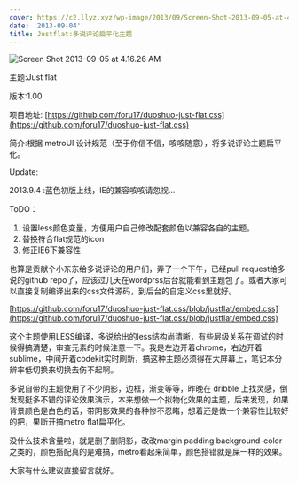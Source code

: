 ```yaml
---
cover: https://c2.llyz.xyz/wp-image/2013/09/Screen-Shot-2013-09-05-at-4.16.26-AM.png
date: '2013-09-04'
title: Justflat:多说评论扁平化主题
---
```


![Screen Shot 2013-09-05 at 4.16.26 AM](https://c2.llyz.xyz/wp-image/2013/09/Screen-Shot-2013-09-05-at-4.16.26-AM.png)

主题:Just flat

版本:1.00

项目地址: [https://github.com/foru17/duoshuo-just-flat.css](https://github.com/foru17/duoshuo-just-flat.css)

简介:根据 metroUI 设计规范（至于你信不信，咳咳随意），将多说评论主题扁平化。

Update:

2013.9.4 :蓝色初版上线，IE的兼容咳咳请忽视...

ToDO：

1. 设置less颜色变量，方便用户自己修改配套颜色以兼容各自的主题。
2. 替换符合flat规范的icon
3. 修正IE6下兼容性

也算是贡献个小东东给多说评论的用户们，弄了一个下午，已经pull request给多说的github repo了，应该过几天在wordprss后台就能看到主题包了。或者大家可以直接复制编译出来的css文件源码，到后台的自定义css里就好。

[https://github.com/foru17/duoshuo-just-flat.css/blob/justflat/embed.css](https://github.com/foru17/duoshuo-just-flat.css/blob/justflat/embed.css)

这个主题使用LESS编译，多说给出的less结构尚清晰，有些层级关系在调试的时候得搞清楚，审查元素的时候注意一下。我是左边开着chrome，右边开着sublime，中间开着codekit实时刷新，搞这种主题必须得在大屏幕上，笔记本分辨率低切换来切换去伤不起啊。

多说自带的主题使用了不少阴影，边框，渐变等等，昨晚在 dribble 上找灵感，倒发现挺多不错的评论效果演示，本来想做一个拟物化效果的主题，后来发现，如果背景颜色是白色的话，带阴影效果的各种惨不忍睹，想着还是做一个兼容性比较好的把，果断开搞metro flat扁平化。

没什么技术含量啦，就是删了删阴影，改改margin padding background-color之类的，颜色搭配真的是难搞，metro看起来简单，颜色搭错就是屎一样的效果。

大家有什么建议直接留言就好。

